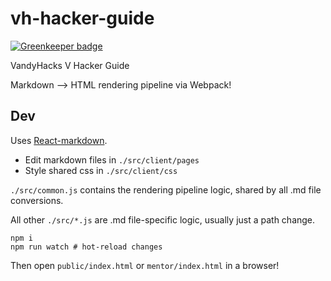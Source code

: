# vh-hacker-guide

[![Greenkeeper badge](https://badges.greenkeeper.io/VandyHacks/vh-guide-pipeline.svg)](https://greenkeeper.io/)

VandyHacks V Hacker Guide

Markdown --> HTML rendering pipeline via Webpack!


Dev
---

Uses [React-markdown](https://github.com/rexxars/react-markdown).

- Edit markdown files in `./src/client/pages`
- Style shared css in `./src/client/css`

`./src/common.js` contains the rendering pipeline logic, shared by all .md file conversions.

All other `./src/*.js` are .md file-specific logic, usually just a path change.

```
npm i
npm run watch # hot-reload changes
```

Then open `public/index.html` or `mentor/index.html` in a browser!

